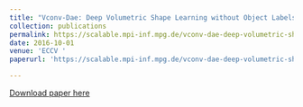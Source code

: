 ```yaml
---
title: "Vconv-Dae: Deep Volumetric Shape Learning without Object Labels"
collection: publications
permalink: https://scalable.mpi-inf.mpg.de/vconv-dae-deep-volumetric-shape-learning-without-object-labels/
date: 2016-10-01
venue: 'ECCV '
paperurl: 'https://scalable.mpi-inf.mpg.de/vconv-dae-deep-volumetric-shape-learning-without-object-labels/'

---
```

[Download paper here](https://github.com/Not-IITian/VCONV-DAE)


